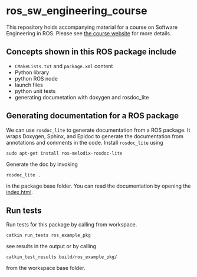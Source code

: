 # ros_sw_engineering_course
This repository holds accompanying material for a course on Software Engineering in ROS. Please see 
[the course website](http://behrens-jan.de/ros-software-engineering-course/) for more details.

## Concepts shown in this ROS package include
* `CMakeLists.txt` and `package.xml` content
* Python library
* python ROS node
* launch files
* python unit tests
* generating documetation with doxygen and rosdoc_lite

## Generating documentation for a ROS package

We can use `rosdoc_lite` to generate documentation from a ROS package. It wraps Doxygen, Sphinx, and Epidoc to 
generate the documentation from annotations and comments in the code. Install `rosdoc_lite` using

```sudo apt-get install ros-melodix-rosdoc-lite```

Generate the doc by invoking 

```rosdoc_lite .```

in the package base folder. You can read the documentation by opening the [index.html](doc/index.html).

## Run tests
Run tests for this package by calling from workspace.

```catkin run_tests ros_example_pkg```

see results in the output or by calling

```catkin_test_results build/ros_example_pkg/```

from the workspace base folder.